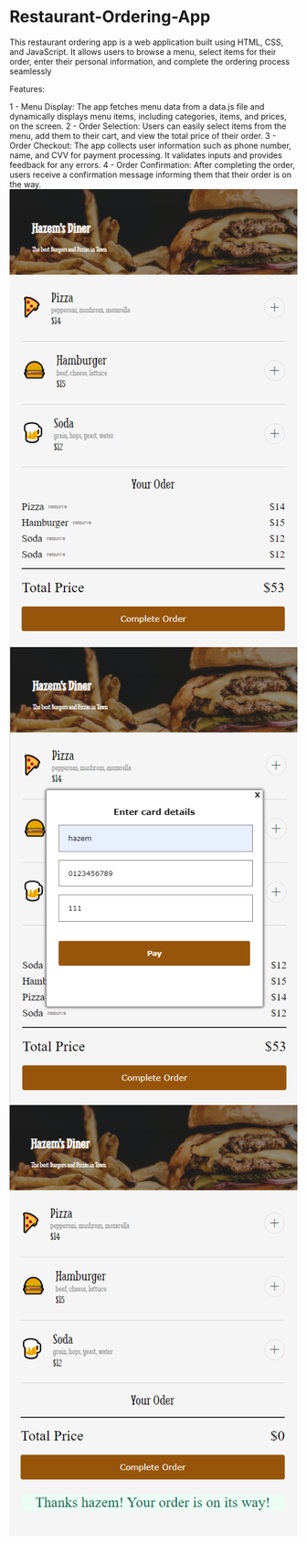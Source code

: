# Restaurant-Ordering-App
This restaurant ordering app is a web application built using HTML, CSS, and JavaScript. It allows users to browse a menu, select items for their order, enter their personal information, and complete the ordering process seamlessly

Features:

 1 - Menu Display: The app fetches menu data from a data.js file and dynamically displays menu items, including categories, items, and prices, on the screen.
 2 - Order Selection: Users can easily select items from the menu, add them to their cart, and view the total price of their order.
 3 - Order Checkout: The app collects user information such as phone number, name, and CVV for payment processing. It validates inputs and provides feedback for any errors.
 4 - Order Confirmation: After completing the order, users receive a confirmation message informing them that their order is on the way.
![Screen Shot1](Capture1.PNG)
![Screen Shot2](Capture2.PNG)
![Screen Shot3](Capture3.PNG)
